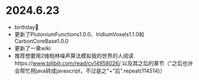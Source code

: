 # 2024.6.23
* birthday🎂
* 更新了PlutoniumFunctions1.0.0、IridiumVoxels1.1.0和CarbonCoreBase1.0.0
* 更新了一章wiki
* 推荐想要用2维柏林噪声算法模拟我的世界的人阅读https://www.bilibili.com/read/cv14958026/ 以及其之后的章节（"之后也许会帮忙把java转成javascript，不过是之"+"后".repeat(114514)）
